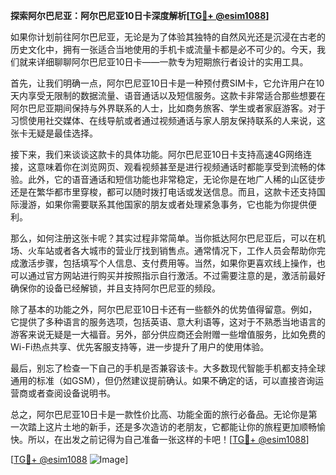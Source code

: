 **探索阿尔巴尼亚：阿尔巴尼亚10日卡深度解析[[TG💪+ @esim1088](https://t.me/s/esim1088)]**

如果你计划前往阿尔巴尼亚，无论是为了体验其独特的自然风光还是沉浸在古老的历史文化中，拥有一张适合当地使用的手机卡或流量卡都是必不可少的。今天，我们就来详细聊聊阿尔巴尼亚10日卡——一款专为短期旅行者设计的实用工具。

首先，让我们明确一点，阿尔巴尼亚10日卡是一种预付费SIM卡，它允许用户在10天内享受无限制的数据流量、语音通话以及短信服务。这款卡非常适合那些想要在阿尔巴尼亚期间保持与外界联系的人士，比如商务旅客、学生或者家庭游客。对于习惯使用社交媒体、在线导航或者通过视频通话与家人朋友保持联系的人来说，这张卡无疑是最佳选择。

接下来，我们来谈谈这款卡的具体功能。阿尔巴尼亚10日卡支持高速4G网络连接，这意味着你在浏览网页、观看视频甚至是进行视频通话时都能享受到流畅的体验。此外，它的语音通话和短信功能也非常稳定，无论你是在地广人稀的山区徒步还是在繁华都市里穿梭，都可以随时拨打电话或发送信息。而且，这款卡还支持国际漫游，如果你需要联系其他国家的朋友或者处理紧急事务，它也能为你提供便利。

那么，如何注册这张卡呢？其实过程非常简单。当你抵达阿尔巴尼亚后，可以在机场、火车站或者各大城市的营业厅找到销售点。通常情况下，工作人员会帮助你完成激活步骤，包括填写个人信息、支付费用等。当然，如果你更喜欢线上操作，也可以通过官方网站进行购买并按照指示自行激活。不过需要注意的是，激活前最好确保你的设备已经解锁，并且支持阿尔巴尼亚的频段。

除了基本的功能之外，阿尔巴尼亚10日卡还有一些额外的优势值得留意。例如，它提供了多种语言的服务选项，包括英语、意大利语等，这对于不熟悉当地语言的游客来说无疑是一大福音。另外，部分供应商还会附赠一些增值服务，比如免费的Wi-Fi热点共享、优先客服支持等，进一步提升了用户的使用体验。

最后，别忘了检查一下自己的手机是否兼容该卡。大多数现代智能手机都支持全球通用的标准（如GSM），但仍然建议提前确认。如果不确定的话，可以直接咨询运营商或者查阅设备说明书。

总之，阿尔巴尼亚10日卡是一款性价比高、功能全面的旅行必备品。无论你是第一次踏上这片土地的新手，还是多次造访的老朋友，它都能让你的旅程更加顺畅愉快。所以，在出发之前记得为自己准备一张这样的卡吧！[[TG💪+ @esim1088](https://t.me/s/esim1088)]

[[TG💪+ @esim1088](https://t.me/s/esim1088) ![Image](https://i.postimg.cc/4NQfJmqS/Snipaste-2025-05-13-00-14-12.png)]